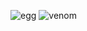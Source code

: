 ![egg](https://capsule-render.vercel.app/api?type=egg&color=6E1D0Cauto&height=210)
![venom](https://capsule-render.vercel.app/api?type=venom&height=200&text=I%20am%20Venom.&fontSize=70&color=0:8871e5,100:b678c4&stroke=b678c4)

